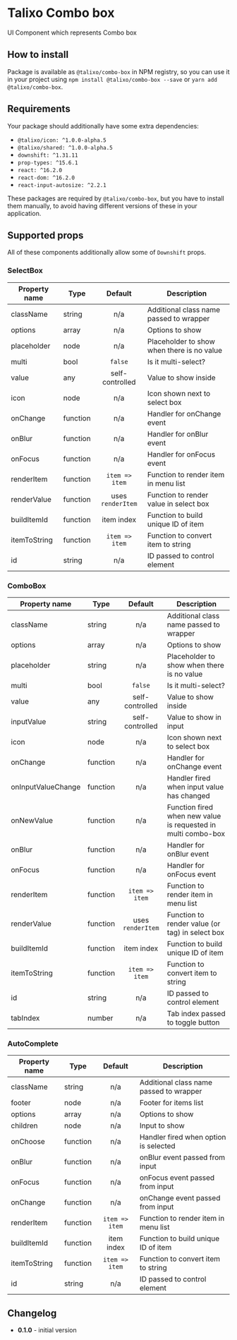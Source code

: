 # Talixo Combo box

UI Component which represents Combo box

## How to install

Package is available as `@talixo/combo-box` in NPM registry, so you can use it in your project
using `npm install @talixo/combo-box --save` or `yarn add @talixo/combo-box`.

## Requirements

Your package should additionally have some extra dependencies:

- `@talixo/icon: ^1.0.0-alpha.5`
- `@talixo/shared: ^1.0.0-alpha.5`
- `downshift: ^1.31.11`
- `prop-types: ^15.6.1`
- `react: ^16.2.0`
- `react-dom: ^16.2.0`
- `react-input-autosize: ^2.2.1`

These packages are required by `@talixo/combo-box`, but you have to install them manually,
to avoid having different versions of these in your application.

## Supported props

All of these components additionally allow some of `Downshift` props.

### SelectBox

Property name | Type      | Default           | Description
--------------|-----------|:-----------------:|--------------------------------
className     | string    | n/a               | Additional class name passed to wrapper
options       | array     | n/a               | Options to show
placeholder   | node      | n/a               | Placeholder to show when there is no value
multi         | bool      | `false`           | Is it multi-select?
value         | any       | self-controlled   | Value to show inside
icon          | node      | n/a               | Icon shown next to select box
onChange      | function  | n/a               | Handler for onChange event
onBlur        | function  | n/a               | Handler for onBlur event
onFocus       | function  | n/a               | Handler for onFocus event
renderItem    | function  | `item => item`    | Function to render item in menu list
renderValue   | function  | uses `renderItem` | Function to render value in select box
buildItemId   | function  | item index        | Function to build unique ID of item
itemToString  | function  | `item => item`    | Function to convert item to string
id            | string    | n/a               | ID passed to control element

### ComboBox

Property name      | Type      | Default           | Description
-------------------|-----------|:-----------------:|--------------------------------
className          | string    | n/a               | Additional class name passed to wrapper
options            | array     | n/a               | Options to show
placeholder        | string    | n/a               | Placeholder to show when there is no value
multi              | bool      | `false`           | Is it multi-select?
value              | any       | self-controlled   | Value to show inside
inputValue         | string    | self-controlled   | Value to show in input
icon               | node      | n/a               | Icon shown next to select box
onChange           | function  | n/a               | Handler for onChange event
onInputValueChange | function  | n/a               | Handler fired when input value has changed
onNewValue         | function  | n/a               | Function fired when new value is requested in multi combo-box
onBlur             | function  | n/a               | Handler for onBlur event
onFocus            | function  | n/a               | Handler for onFocus event
renderItem         | function  | `item => item`    | Function to render item in menu list
renderValue        | function  | uses `renderItem` | Function to render value (or tag) in select box
buildItemId        | function  | item index        | Function to build unique ID of item
itemToString       | function  | `item => item`    | Function to convert item to string
id                 | string    | n/a               | ID passed to control element
tabIndex           | number    | n/a               | Tab index passed to toggle button

### AutoComplete

Property name      | Type      | Default           | Description
-------------------|-----------|:-----------------:|--------------------------------
className          | string    | n/a               | Additional class name passed to wrapper
footer             | node      | n/a               | Footer for items list
options            | array     | n/a               | Options to show
children           | node      | n/a               | Input to show
onChoose           | function  | n/a               | Handler fired when option is selected
onBlur             | function  | n/a               | onBlur event passed from input
onFocus            | function  | n/a               | onFocus event passed from input
onChange           | function  | n/a               | onChange event passed from input
renderItem         | function  | `item => item`    | Function to render item in menu list
buildItemId        | function  | item index        | Function to build unique ID of item
itemToString       | function  | `item => item`    | Function to convert item to string
id                 | string    | n/a               | ID passed to control element

## Changelog

- **0.1.0** - initial version
